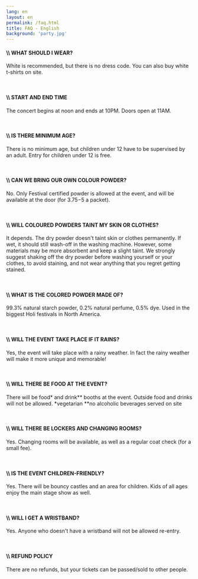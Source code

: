 ```yaml
---
lang: en
layout: en
permalink: /faq.html
title: FAQ - English
background: 'party.jpg'
---
```



#### \\\\ WHAT SHOULD I WEAR?

White is recommended, but there is no dress code. You can also buy white t-shirts on site.

​<br>

#### \\\\ START AND END TIME

The concert begins at noon and ends at 10PM. Doors open at 11AM.

​<br>

#### \\\\ IS THERE MINIMUM AGE?

There is no minimum age, but children under 12 have to be supervised by an adult. Entry for children under 12 is free.

​<br>

#### \\\\ CAN WE BRING OUR OWN COLOUR POWDER?

No. Only Festival certified powder is allowed at the event, and will be available at the door (for 3.75$-5$ a packet).

​<br>

#### \\\\ WILL COLOURED POWDERS TAINT MY SKIN OR CLOTHES?

It depends. The dry powder doesn't taint skin or clothes permanently. If wet, it should still wash-off in the washing machine. However, some materials may be more absorbent and keep a slight taint. We strongly suggest shaking off the dry powder before washing yourself or your clothes, to avoid staining, and not wear anything that you regret getting stained.

​<br>

#### \\\\ WHAT IS THE COLORED POWDER MADE OF?

99.3% natural starch powder, 0.2% natural perfume, 0.5% dye. Used in the biggest Holi festivals in North America.

​<br>

#### \\\\ WILL THE EVENT TAKE PLACE IF IT RAINS?

Yes, the event will take place with a rainy weather. In fact the rainy weather will make it more unique and memorable!

​<br>

#### \\\\ WILL THERE BE FOOD AT THE EVENT?

There will be food* and drink** booths at the event. Outside food and drinks will not be allowed.
*vegetarian
**no alcoholic beverages served on site

​<br>

#### \\\\ WILL THERE BE LOCKERS AND CHANGING ROOMS?

Yes. Changing rooms will be available, as well as a regular coat check (for a small fee).

​<br>

#### \\\\ IS THE EVENT CHILDREN-FRIENDLY?

Yes. There will be bouncy castles and an area for children. Kids of all ages enjoy the main stage show as well.

​<br>

#### \\\\ WILL I GET A WRISTBAND?

Yes. Anyone who doesn't have a wristband will not be allowed re-entry.

​<br>

#### \\\\ REFUND POLICY

There are no refunds, but your tickets can be passed/sold to other people.
